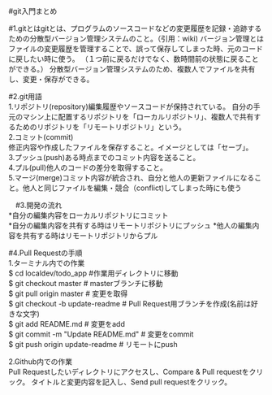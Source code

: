 #git入門まとめ    

#1.gitとはgitとは、プログラムのソースコードなどの変更履歴を記録・追跡するための分散型バージョン管理システムのこと。（引用：wiki)  バージョン管理とはファイルの変更履歴を管理することで、誤って保存してしまった時、元のコードに戻したい時に使う。  （１つ前に戻るだけでなく、数時間前の状態に戻ることができる。）  分散型バージョン管理システムのため、複数人でファイルを共有し、変更・保存ができる。    

#2.git用語  
1.リポジトリ(repository)編集履歴やソースコードが保持されている。  自分の手元のマシン上に配置するリポジトリを「ローカルリポジトリ」、複数人で共有するためのリポジトリを「リモートリポジトリ」という。    
2.コミット(commit)  
修正内容や作成したファイルを保存すること。イメージとしては「セーブ」。    
3.プッシュ(push)ある時点までのコミット内容を送ること。  
4.プル(pull)他人のコードの差分を取得すること。  
5.マージ(merge)コミット内容が統合され、自分と他人の更新ファイルになること。他人と同じファイルを編集・競合（conflict)してしまった時にも使う    

　#3.開発の流れ  
*自分の編集内容をローカルリポジトリにコミット  
*自分の編集内容を共有する時はリモートリポジトリにプッシュ  *他人の編集内容を共有する時はリモートリポジトリからプル    


#4.Pull Requestの手順  
1.ターミナル内での作業  
$ cd localdev/todo_app             #作業用ディレクトリに移動  
$ git checkout master              # masterブランチに移動  
$ git pull origin master           # 変更を取得  
$ git checkout -b update-readme    # Pull Request用ブランチを作成(名前は好きな文字)  
$ git add README.md                # 変更をadd  
$ git commit -m "Update README.md" # 変更をcommit  
$ git push origin update-readme    # リモートにpush     

2.Github内での作業  
Pull Requestしたいディレクトリにアクセスし、Compare & Pull requestをクリック。  タイトルと変更内容を記入し、Send pull requestをクリック。

